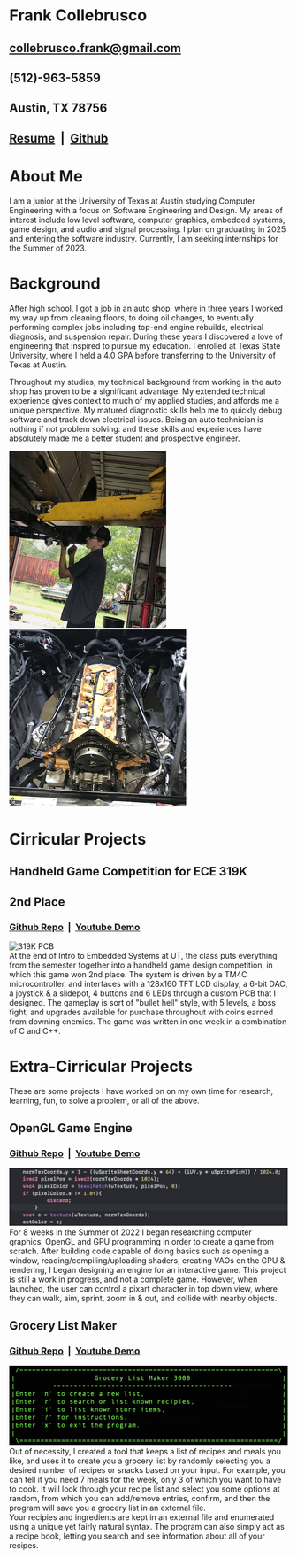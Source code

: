 # Frank Collebrusco
## collebrusco.frank@gmail.com
## (512)-963-5859
## Austin, TX 78756
## [Resume](https://drive.google.com/uc?id=1a0R4pNb9xapC8YmqukClF14nWq5w4CvP&export=download) &nbsp;|&nbsp; [Github](https://github.com/collebrusco)
# About Me
I am a junior at the University of Texas at Austin studying Computer Engineering with a focus on Software Engineering and Design. My areas of interest include low level software, computer graphics, embedded systems, game design, and audio and signal processing. I plan on graduating in 2025 and entering the software industry. Currently, I am seeking internships for the Summer of 2023.  
    
  
# Background
After high school, I got a job in an auto shop, where in three years I worked my way up from cleaning floors, to doing oil changes, to eventually performing complex jobs including top-end engine rebuilds, electrical diagnosis, and suspension repair. During these years I discovered a love of engineering that inspired to pursue my education. I enrolled at Texas State University, where I held a 4.0 GPA before transferring to the University of Texas at Austin.  

Throughout my studies, my technical background from working in the auto shop has proven to be a significant advantage. My extended technical experience gives context to much of my applied studies, and affords me a unique perspective. My matured diagnostic skills help me to quickly debug software and track down electrical issues. Being an auto technician is nothing if not problem solving: and these skills and experiences have absolutely made me a better student and prospective engineer.  
   
![Me in the Shop](/docs/assets/images/me_working_on_merc_small.PNG) ![Hemi Rebuild](/docs/assets/images/hemi_rebuild_small.png)   
# Cirricular Projects   
## Handheld Game Competition for ECE 319K
## 2nd Place
### [Github Repo](https://github.com/collebrusco/ECE-319K-game-competition) &nbsp;|&nbsp; [Youtube Demo](https://youtu.be/LUv89gF3i-0)   
![319K PCB](/docs/assets/images/PCB.PNG)   
At the end of Intro to Embedded Systems at UT, the class puts everything from the semester together into a handheld game design competition, in which this game won 2nd place. The system is driven by a TM4C microcontroller, and interfaces with a 128x160 TFT LCD display, a 6-bit DAC, a joystick & a slidepot, 4 buttons and 6 LEDs through a custom PCB that I designed. The gameplay is sort of "bullet hell" style, with 5 levels, a boss fight, and upgrades available for purchase throughout with coins earned from downing enemies. The game was written in one week in a combination of C and C++.

# Extra-Cirricular Projects
These are some projects I have worked on on my own time for research, learning, fun, to solve a problem, or all of the above.
## OpenGL Game Engine
### [Github Repo](https://github.com/collebrusco/opengl-game-engine) &nbsp;|&nbsp; [Youtube Demo](https://youtu.be/hJseGaKIq68)   
![OpenGL Shader Code](/docs/assets/images/shader_code_eg.png)
For 8 weeks in the Summer of 2022 I began researching computer graphics, OpenGL and GPU programming in order to create a game from scratch. After building code capable of doing basics such as opening a window, reading/compiling/uploading shaders, creating VAOs on the GPU & rendering, I began designing an engine for an interactive game. This project is still a work in progress, and not a complete game. However, when launched, the user can control a pixart character in top down view, where they can walk, aim, sprint, zoom in & out, and collide with nearby objects.

## Grocery List Maker
### [Github Repo](https://github.com/collebrusco/grocery-list-maker) &nbsp;|&nbsp; [Youtube Demo](https://youtu.be/nFomeJMN-k0)
![grocery list maker home screen](/docs/assets/images/grocery-list-maker.png)
Out of necessity, I created a tool that keeps a list of recipes and meals you like, and uses it to create you a grocery list by randomly selecting you a desired number of recipes or snacks based on your input. For example, you can tell it you need 7 meals for the week, only 3 of which you want to have to cook. It will look through your recipe list and select you some options at random, from which you can add/remove entries, confirm, and then the program will save you a grocery list in an external file.   
Your recipies and ingredients are kept in an external file and enumerated using a unique yet fairly natural syntax. The program can also simply act as a recipe book, letting you search and see information about all of your recipes.
